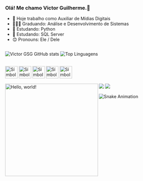 ### Olá! Me chamo Victor Guilherme.👋

- 🔭 Hoje trabalho como Auxiliar de Mídias Digitais
- 👨🏼‍💻 Graduando: Análise e Desenvolvimento de Sistemas
- 🐍 Estudando: Python
- 💾 Estudando: SQL Server
- 😊 Pronouns: Ele / Dele

##

<div>
  
  ![Victor GSG GitHub stats](https://github-readme-stats.vercel.app/api?username=vtiusko&show_icons=true&bg_color=00000000)
  ![Top Linguagens](https://github-readme-stats.vercel.app/api/top-langs/?username=vtiusko&layout=compact&bg_color=00000000)
</div>


<div style="display: inline_block"><br>
  <img align=center alt="Símbolo linguagem de programação Python"heigth=30 width=40 src="https://cdn.jsdelivr.net/gh/devicons/devicon@latest/icons/python/python-original.svg" />
  <img align=center alt="Símbolo linguagem de programação Java" heigth=30 width=40 src="https://cdn.jsdelivr.net/gh/devicons/devicon@latest/icons/java/java-original.svg" />
  <img align=center alt="Símbolo Banco de Dados SQL Server" heigth=30 width=40 src="https://cdn.jsdelivr.net/gh/devicons/devicon@latest/icons/microsoftsqlserver/microsoftsqlserver-original.svg" />
  <img align=center alt="Símbolo linguagem de marcação HTML" heigth=30 width=40 src="https://cdn.jsdelivr.net/gh/devicons/devicon@latest/icons/html5/html5-original.svg" />
  <img align=center alt="Símbolo linguagem de estilização CSS" heigth=30 width=40 src="https://cdn.jsdelivr.net/gh/devicons/devicon@latest/icons/css3/css3-original.svg" />
</div>

<br />

<div>
  <img align=left alt="Hello, world!" heigth=400 width=300 src="https://wallpaperaccess.com/full/9499799.png"/>
</div>

<div>
  <a href="www.linkedin.com/in/victor-guilherme-da-silva-godinho-999718272" target="_blank"><img src="https://img.shields.io/badge/LinkedIn-0077B5?style=for-the-badge&logo=linkedin&logoColor=white" /></a>
  <a href="mailto:victorgsg7272@gmail.com" target="_blank"> <img src="https://img.shields.io/badge/Gmail-D14836?style=for-the-badge&logo=gmail&logoColor=white" /></a>
</div>

![Snake Animation](https://github.com/Vtiusko/blob/output/github-contribuition-grid-snake.svg)
